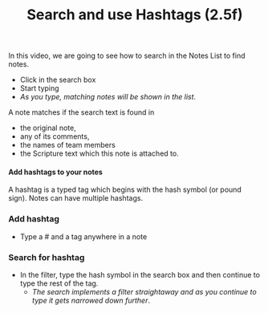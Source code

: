 ﻿---
title: Search and use Hashtags (2.5f)
---
In this video, we are going to see how to search in the Notes List to find notes.

-   Click in the search box
-   Start typing
   -  *As you type, matching notes will be shown in the list*.

A note matches if the search text is found in

-   the original note,
-   any of its comments,
-   the names of team members
-   the Scripture text which this note is attached to.

#### Add hashtags to your notes

A hashtag is a typed tag which begins with the hash symbol (or pound sign). Notes can have multiple hashtags.

### Add hashtag

-   Type a \# and a tag anywhere in a note

### Search for hashtag

-   In the filter, type the hash symbol in the search box and then continue to type the rest of the tag.
    -  *The search implements a filter straightaway and as you continue to type it gets narrowed down further*.

